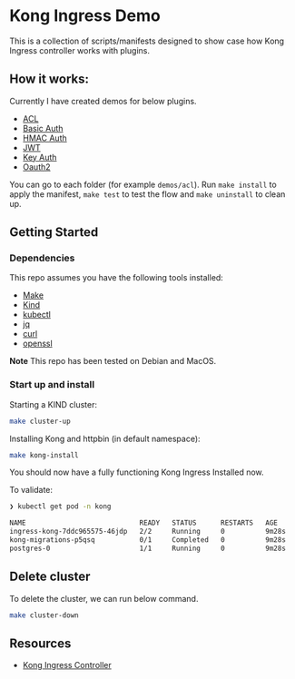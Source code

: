 # Kong Ingress Demo

This is a collection of scripts/manifests designed to show case how Kong Ingress controller works with plugins.

## How it works:

Currently I have created demos for below plugins.

- [ACL](/demos/acl)
- [Basic Auth](/demos/basic-auth)
- [HMAC Auth](/demos/hmac-auth)
- [JWT](/demos/jwt)
- [Key Auth](/demos/key-auth)
- [Oauth2](/demos/oauth2-auth)

You can go to each folder (for example `demos/acl`). Run `make install` to apply the manifest, `make test` to test the flow and `make uninstall` to clean up.

## Getting Started

### Dependencies

This repo assumes you have the following tools installed:

- [Make](https://man7.org/linux/man-pages/man1/make.1.html)
- [Kind](https://kind.sigs.k8s.io/)
- [kubectl](https://kubernetes.io/docs/tasks/tools/install-kubectl/)
- [jq](https://stedolan.github.io/jq/)
- [curl](https://curl.haxx.se/)
- [openssl](https://www.openssl.org/)

**Note** This repo has been tested on Debian and MacOS.

### Start up and install

Starting a KIND cluster:

```bash
make cluster-up
```

Installing Kong and httpbin (in default namespace):

```bash
make kong-install
```

You should now have a fully functioning Kong Ingress Installed now.

To validate:

```bash
❯ kubectl get pod -n kong

NAME                            READY   STATUS      RESTARTS   AGE
ingress-kong-7ddc965575-46jdp   2/2     Running     0          9m28s
kong-migrations-p5qsq           0/1     Completed   0          9m28s
postgres-0                      1/1     Running     0          9m28s
```

## Delete cluster

To delete the cluster, we can run below command.

```bash
make cluster-down
```

## Resources

- [Kong Ingress Controller](https://docs.konghq.com/kubernetes-ingress-controller/latest/)